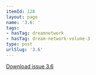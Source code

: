 ```yaml
---
itemId: 128
layout: page
name: '3.6: '
tags:
- hasTag: dreamnetwork
- hasTag: dream-network-volume-3
type: post
urlSlug: '3.6'
---
```

<a href="files/pdfs/Volume_3/3.6-The-Dream-Network_Volume-3_No-6.pdf" download="">Download issue 3.6</a>